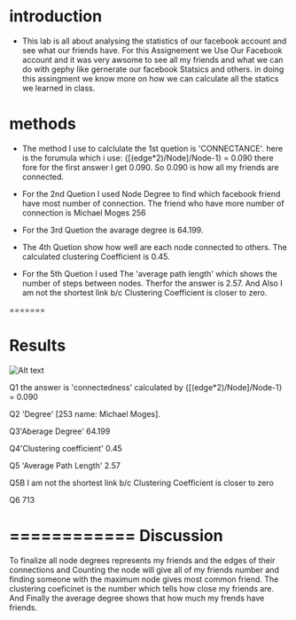 # introduction
- This lab is all about analysing the statistics of our facebook account and see what our friends have. For this Assignement we Use Our Facebook account and it was very awsome to see all my friends and what we can do with gephy like gernerate our facebook Statsics and others. in doing this assingment we know more on how we can calculate all the statics we learned in class.
 
# methods

- The method I use to calclulate the 1st quetion is 'CONNECTANCE'. here is the forumula which i use:
	{[(edge*2)/Node]/Node-1} = 0.090
	there fore for the first answer I get 0.090. So 0.090 is how all my friends are connected.	

- For the 2nd Quetion I used Node Degree to find which facebook friend have most number of connection. The friend who have more number of connection is Michael Moges 256
- For the 3rd Quetion the avarage degree is 64.199.
- The 4th Quetion show how well are each node connected to others. The calculated clustering Coefficient is 0.45.
- For the 5th Quetion I used The 'average path length' which shows the number of steps between nodes. Therfor the answer is 2.57. And Also I am not the shortest link b/c Clustering Coefficient is closer to zero.

=======

Results
===============
![Alt text](Facebook_data.svg)


Q1 the answer is 'connectedness'  calculated by {[(edge*2)/Node]/Node-1} = 0.090

Q2 'Degree' [253 name: Michael Moges].

Q3'Aberage Degree' 64.199

Q4'Clustering coefficient' 0.45

Q5 'Average Path Length' 2.57

Q5B I am not the shortest link b/c Clustering Coefficient is closer to zero

Q6 713

============
Discussion
==========================
To finalize all node degrees represents my friends and the edges of their connections and Counting the node will give all of my friends number and finding someone with the maximum node gives most common friend. The clustering coeficinet is the number which tells how close my friends are. And Finally the average degree shows that how much my frends have friends.